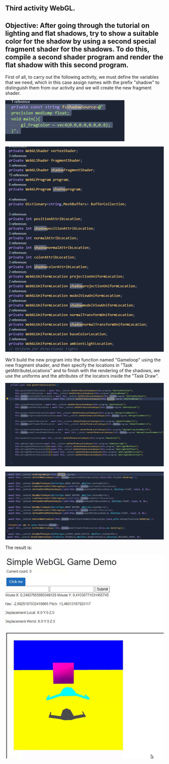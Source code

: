 ## Third activity WebGL.
## Objective: After going through the tutorial on lighting and flat shadows, try to show a suitable color for the shadow by using a second special fragment shader for the shadows. To do this, compile a second shader program and render the flat shadow with this second program.

First of all, to carry out the following activity, we must define the variables that we need, which in this case assign names with the prefix "shadow" to distinguish them from our activity and we will create the new fragment shader.

![gif ejercicio 1](/images/Captura1.png)

![gif ejercicio 1](/images/Captura2.png)

We'll build the new program into the function named "Gameloop" using the new fragment shader, and then specify the locations in "Task  getAttributeLocations" and to finish with the rendering of the shadows, we use the uniforms and the attributes of the locators inside the "Task Draw".

![gif ejercicio 1](/images/Captura3.png)

![gif ejercicio 1](/images/Captura4.png)

The result is:

![gif ejercicio 1](/images/gif.gif)
